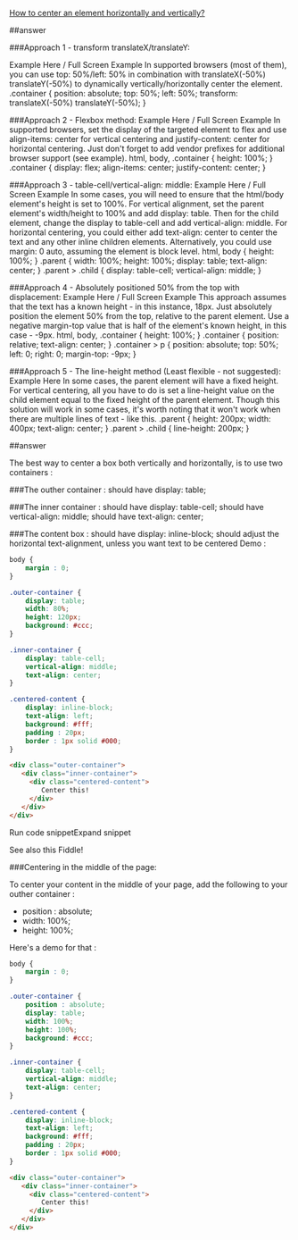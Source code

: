 [How to center an element horizontally and vertically?](http://stackoverflow.com/questions/19461521/how-to-center-an-element-horizontally-and-vertically)

##answer

###Approach 1 - transform translateX/translateY:

Example Here / Full Screen Example
In supported browsers (most of them), you can use top: 50%/left: 50% in combination with translateX(-50%) translateY(-50%) to dynamically vertically/horizontally center the element.
.container {
    position: absolute;
    top: 50%;
    left: 50%;
    transform: translateX(-50%) translateY(-50%);
}

###Approach 2 - Flexbox method:
Example Here / Full Screen Example
In supported browsers, set the display of the targeted element to flex and use align-items: center for vertical centering and justify-content: center for horizontal centering. Just don't forget to add vendor prefixes for additional browser support (see example).
html, body, .container {
    height: 100%;
}
.container {
    display: flex;
    align-items: center;
    justify-content: center;
}

###Approach 3 - table-cell/vertical-align: middle:
Example Here / Full Screen Example
In some cases, you will need to ensure that the html/body element's height is set to 100%.
For vertical alignment, set the parent element's width/height to 100% and add display: table. Then for the child element, change the display to table-cell and add vertical-align: middle.
For horizontal centering, you could either add text-align: center to center the text and any other inline children elements. Alternatively, you could use margin: 0 auto, assuming the element is block level.
html, body {
    height: 100%;
}
.parent {
    width: 100%;
    height: 100%;
    display: table;
    text-align: center;
}
.parent > .child {
    display: table-cell;
    vertical-align: middle;
}

###Approach 4 - Absolutely positioned 50% from the top with displacement:
Example Here / Full Screen Example
This approach assumes that the text has a known height - in this instance, 18px. Just absolutely position the element 50% from the top, relative to the parent element. Use a negative margin-top value that is half of the element's known height, in this case - -9px.
html, body, .container {
    height: 100%;
}
.container {
    position: relative;
    text-align: center;
}
.container > p {
    position: absolute;
    top: 50%;
    left: 0;
    right: 0;
    margin-top: -9px;
}

###Approach 5 - The line-height method (Least flexible - not suggested):
Example Here
In some cases, the parent element will have a fixed height. For vertical centering, all you have to do is set a line-height value on the child element equal to the fixed height of the parent element.
Though this solution will work in some cases, it's worth noting that it won't work when there are multiple lines of text - like this.
.parent {
    height: 200px;
    width: 400px;
    text-align: center;
}
.parent > .child {
    line-height: 200px;
}


##answer


The best way to center a box both vertically and horizontally, is to use two containers :

###The outher container :
should have display: table;

###The inner container :
should have display: table-cell;
should have vertical-align: middle;
should have text-align: center;

###The content box :
should have display: inline-block;
should adjust the horizontal text-alignment, unless you want text to be centered
Demo :

```css
body {
    margin : 0;
}

.outer-container {
    display: table;
    width: 80%;
    height: 120px;
    background: #ccc;
}

.inner-container {
    display: table-cell;
    vertical-align: middle;
    text-align: center;
}

.centered-content {
    display: inline-block;
    text-align: left;
    background: #fff;
    padding : 20px;
    border : 1px solid #000;
}

```

```html
<div class="outer-container">
   <div class="inner-container">
     <div class="centered-content">
        Center this!
     </div>
   </div>
</div>
```

Run code snippetExpand snippet

See also this Fiddle!

###Centering in the middle of the page:

To center your content in the middle of your page, add the following to your outher container :

* position : absolute;
* width: 100%;
* height: 100%;

Here's a demo for that :

```css
body {
    margin : 0;
}

.outer-container {
    position : absolute;
    display: table;
    width: 100%;
    height: 100%;
    background: #ccc;
}

.inner-container {
    display: table-cell;
    vertical-align: middle;
    text-align: center;
}

.centered-content {
    display: inline-block;
    text-align: left;
    background: #fff;
    padding : 20px;
    border : 1px solid #000;
}
```

```html
<div class="outer-container">
   <div class="inner-container">
     <div class="centered-content">
        Center this!
     </div>
   </div>
</div>
```